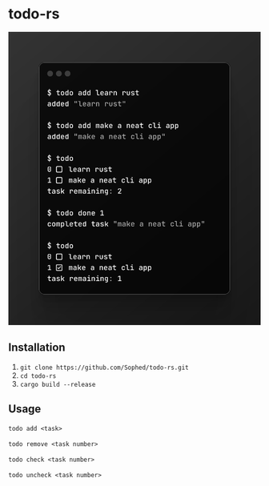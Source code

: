 # todo-rs

![image](screenshot.png)

## Installation
1. `git clone https://github.com/Sophed/todo-rs.git`
2. `cd todo-rs`
3. `cargo build --release`

## Usage
`todo add <task>`

`todo remove <task number>`

`todo check <task number>`

`todo uncheck <task number>`